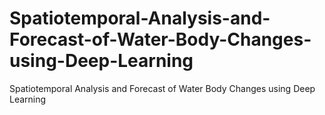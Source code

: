 # Spatiotemporal-Analysis-and-Forecast-of-Water-Body-Changes-using-Deep-Learning
Spatiotemporal Analysis and Forecast of Water Body Changes using Deep Learning
